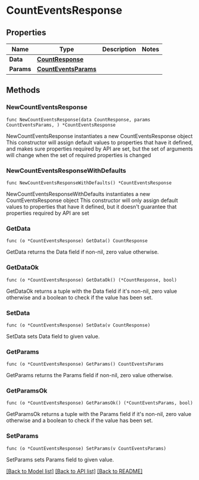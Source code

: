 # CountEventsResponse

## Properties

Name | Type | Description | Notes
------------ | ------------- | ------------- | -------------
**Data** | [**CountResponse**](CountResponse.md) |  | 
**Params** | [**CountEventsParams**](CountEventsParams.md) |  | 

## Methods

### NewCountEventsResponse

`func NewCountEventsResponse(data CountResponse, params CountEventsParams, ) *CountEventsResponse`

NewCountEventsResponse instantiates a new CountEventsResponse object
This constructor will assign default values to properties that have it defined,
and makes sure properties required by API are set, but the set of arguments
will change when the set of required properties is changed

### NewCountEventsResponseWithDefaults

`func NewCountEventsResponseWithDefaults() *CountEventsResponse`

NewCountEventsResponseWithDefaults instantiates a new CountEventsResponse object
This constructor will only assign default values to properties that have it defined,
but it doesn't guarantee that properties required by API are set

### GetData

`func (o *CountEventsResponse) GetData() CountResponse`

GetData returns the Data field if non-nil, zero value otherwise.

### GetDataOk

`func (o *CountEventsResponse) GetDataOk() (*CountResponse, bool)`

GetDataOk returns a tuple with the Data field if it's non-nil, zero value otherwise
and a boolean to check if the value has been set.

### SetData

`func (o *CountEventsResponse) SetData(v CountResponse)`

SetData sets Data field to given value.


### GetParams

`func (o *CountEventsResponse) GetParams() CountEventsParams`

GetParams returns the Params field if non-nil, zero value otherwise.

### GetParamsOk

`func (o *CountEventsResponse) GetParamsOk() (*CountEventsParams, bool)`

GetParamsOk returns a tuple with the Params field if it's non-nil, zero value otherwise
and a boolean to check if the value has been set.

### SetParams

`func (o *CountEventsResponse) SetParams(v CountEventsParams)`

SetParams sets Params field to given value.



[[Back to Model list]](../README.md#documentation-for-models) [[Back to API list]](../README.md#documentation-for-api-endpoints) [[Back to README]](../README.md)


